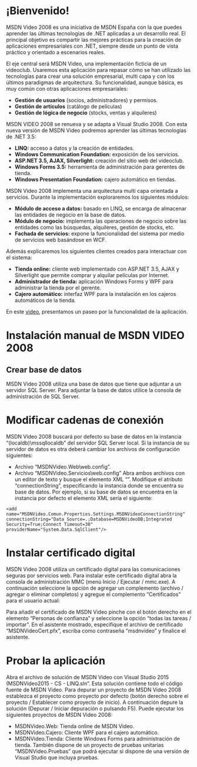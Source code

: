 # ¡Bienvenido!
MSDN Video 2008 es una iniciativa de MSDN España con la que puedes aprender las últimas tecnologías de .NET aplicadas a un desarrollo real. El principal objetivo es compartir las mejores prácticas para la creación de aplicaciones empresariales con .NET, siempre desde un punto de vista práctico y orientado a escenarios reales.

El eje central será MSDN Video, una implementación ficticia de un videoclub. Usaremos esta aplicación para repasar cómo se han utilizado las tecnologías para crear una solución empresarial, multi capa y con los últimos paradigmas de arquitectura. Su funcionalidad, aunque básica, es muy común con otras aplicaciones empresariales:
- **Gestión de usuarios** (socios, administradores) y permisos. 
- **Gestión de artículos** (catálogo de películas) 
- **Gestión de lógica de negocio** (stocks, ventas y alquileres) 

MSDN VIDEO 2008 se renueva y se adapta a Visual Studio 2008. Con esta nueva versión de MSDN Video podremos aprender las últimas tecnologías de .NET 3.5:
- **LINQ:** acceso a datos y la creación de entidades. 
- **Windows Communication Foundation:** exposición de los servicios. 
- **ASP.NET 3.5, AJAX, Silverlight:** creación del sitio web del videoclub. 
- **Windows Forms 3.5:** herramienta de administración para gerentes de tienda. 
- **Windows Presentation Foundation:** cajero automático en tiendas. 

MSDN Video 2008 implementa una arquitectura multi capa orientada a servicios. Durante la implementación exploraremos los siguientes módulos:
- **Módulo de acceso a datos:** basado en LINQ, se encarga de almacenar las entidades de negocio en la base de datos. 
- **Módulo de negocio:** implementa las operaciones de negocio sobre las entidades como las búsquedas, alquileres, gestión de stocks, etc. 
- **Fachada de servicios:** expone la funcionalidad del sistema por medio de servicios web basándose en WCF. 

Además explicaremos los siguientes clientes creados para interactuar con el sistema:
- **Tienda online:** cliente web implementado con ASP.NET 3.5, AJAX y Silverlight que permite comprar y alquilar películas por Internet. 
- **Administrador de tienda:** aplicación Windows Forms y WPF para administrar la tienda por el gerente. 
- **Cajero automático:** interfaz WPF para la instalación en los cajeros automáticos de la tienda. 

En este [video](https://channel9.msdn.com/blogs/eliseta/msdn-video-2008), presentamos un paseo por la funcionalidad de la aplicación. 

# Instalación manual de MSDN VIDEO 2008
## Crear base de datos
MSDN Video 2008 utiliza una base de datos que tiene que adjuntar a un servidor SQL Server. Para adjuntar la base de datos utilice la consola de administración de SQL Server.

# Modificar cadenas de conexión
MSDN Video 2008 buscará por defecto su base de datos en la instancia “(localdb)\mssqllocaldb” del servidor SQL Server local. Si la instancia de su servidor de datos es otra deberá cambiar los archivos de configuración siguientes:
-	Archivo “MSDNVideo.Web\web.config”.
-	Archivo “MSDNVideo.Servicios\web.config”
Abra ambos archivos con un editor de texto y busque el elemento XML “<connectionStrings>”. Modifique el atributo “connectionString”, especificando la instancia donde se encuentra su base de datos. Por ejemplo, si su base de datos se encuentra en la instancia por defecto el elemento XML sería el siguiente:
```
<add name="MSDNVideo.Comun.Properties.Settings.MSDNVideoConnectionString" connectionString="Data Source=.;Database=MSDNVideoDB;Integrated Security=True;Connect Timeout=30" providerName="System.Data.SqlClient"/>
```

# Instalar certificado digital
MSDN Video 2008 utiliza un certificado digital para las comunicaciones seguras por servicios web. Para instalar este certificado digital abra la consola de administración MMC (menú Inicio / Ejecutar / mmc.exe). A continuación seleccione la opción de agregar un complemento (archivo / agregar o eliminar completos) y agregue el complemento “Certificados” para el usuario actual:

Para añadir el certificado de MSDN Video pinche con el botón derecho en el elemento “Personas de confianza” y seleccione la opción “todas las tareas / importar”. En el asistente mostrado, especifique el archivo de certificado “MSDNVideoCert.pfx”, escriba como contraseña “msdnvideo” y finalice el asistente.

# Probar la aplicación
Abra el archivo de solución de MSDN Video con Visual Studio 2015 (MSDNVideo2015 - CS - LINQ.sln”. Esta solución contiene todo el código fuente de MSDN Video. Para depurar un proyecto de MSDN Video 2008 establezca el proyecto como proyecto por defecto (botón derecho sobre el proyecto / Establecer como proyecto de inicio). A continuación depure la solución (Depurar / Iniciar depuración o pulsando F5). Puede ejecutar los siguientes proyectos de MSDN Video 2008:
-	MSDNVideo.Web: Tienda online de MSDN Video.
-	MSDNVideo.Cajero: Cliente WPF para el cajero automático.
-	MSDNVideo.Tienda: Cliente Windows Forms para administración de tienda.
También dispone de un proyecto de pruebas unitarias “MSDNVideo.Pruebas” que podrá ejecutar si dispone de una versión de Visual Studio que incluya pruebas.
